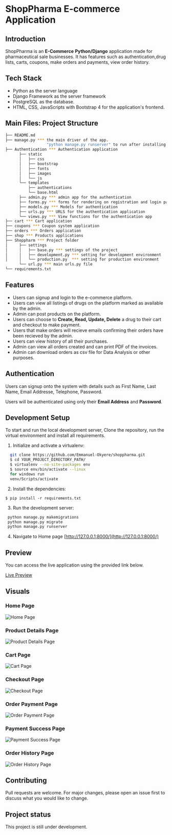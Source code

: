 # ShopPharma E-commerce Application
## Introduction
ShopPharma is an **E-Commerce** **Python/Django** application made for pharmaceutical sale businesses. It has features such as authentication,drug lists, carts, coupons, make orders and payments, view order history.

## Tech Stack
- Python as the server language
- Django Framework as the server framework
- PostgreSQL as the database.
- HTML, CSS, JavaScripts with Bootstrap 4 for the application's frontend.

## Main Files: Project Structure

  ```sh
  ├── README.md
  ├── manage.py *** the main driver of the app. 
                    "python manage.py runserver" to run after installing dependences
  ├── Authentication *** Authentication application
        ├── static
        │   ├── css
        │   ├── bootstrap
        │   ├── fonts
        │   ├── images
        │   └── js
        └── templates
            ├── authentications
            └── base.html
        ├── admin.py *** admin app for the authentication
        ├── forms.py *** forms for rendering on registration and login pages.
        ├── models.py *** Models for authentication
        ├── urls.py *** URLS for the authentication application
        └── views.py *** View functions for the authentication app
  ├── cart *** Cart application
  ├── coupons *** Coupon system application
  ├── orders *** Orders application
  ├── shop *** Products applications
  ├── Shoppharm *** Project folder
  │     ├── settings
  │     │   ├── base.py *** settings of the project
  │     │   ├── development.py *** setting for development environment
  │     │   └── production.py  *** setting for production environment
        └── url.py *** main urls.py file
  └── requirements.txt 
  
  ```


## Features
- Users can signup and login to the e-commerce platform.
- Users can view all listings of drugs on the platform marked as available by the admin.
- Admin can post products on the platform.
- Users can choose to **Create, Read, Update, Delete** a drug to their cart and checkout to make payment.
- Users that make orders will recieve emails confirming their orders have been recieved by the admin.
- Users can view history of all their purchases.
- Admin can view all orders created and can print PDF of the invoices.
- Admin can download orders as csv file for Data Analysis or other purposes.

## Authentication
Users can signup onto the system with details such as First Name, Last Name, Email Addresse, Telephone, Password.

Users will be authenticated using only their **Email Address** and **Password**.



## Development Setup
To start and run the local development server,
Clone the repository, run the virtual environment and install all requirements.



1. Initialize and activate a virtualenv:
```bash
  git clone https://github.com/Emmanuel-Okyere/shoppharma.git
  $ cd YOUR_PROJECT_DIRECTORY_PATH/
  $ virtualenv --no-site-packages env
  $ source env/bin/activate --linux
  for windows run
  venv/Scripts/activate
  ```

2. Install the dependencies:
  ```
  $ pip install -r requirements.txt
  ```

3. Run the development server:
  ```bash
   python manage.py makemigrations
   python manage.py migrate
   python manage.py runserver
  ```

4. Navigate to Home page [http://127.0.0.1:8000/](http://127.0.0.1:8000/)

## Preview
You can access the live application using the provided link below.

[Live Preview](https://shoppharm.herokuapp.com/)


## Visuals
### Home Page
![Home Page](https://github.com/Emmanuel-Okyere/readme_images/blob/main/ShopPharma/1-Product%20Home.png?raw=true)
### Product Details Page
![Product Details Page](https://github.com/Emmanuel-Okyere/readme_images/blob/main/ShopPharma/2-%20Product%20details.png?raw=true)
### Cart Page
![Cart Page](https://github.com/Emmanuel-Okyere/readme_images/blob/main/ShopPharma/3-Product%20Cart.png?raw=true)
### Checkout Page
![Checkout Page](https://github.com/Emmanuel-Okyere/readme_images/blob/main/ShopPharma/4-Product%20Checkout.png?raw=true)
### Order Payment Page
![Order Payment Page](https://github.com/Emmanuel-Okyere/readme_images/blob/main/ShopPharma/6-Order%20Payment.png?raw=true)
### Payment Success Page
![Payment Success Page](https://github.com/Emmanuel-Okyere/readme_images/blob/main/ShopPharma/7-Order%20Payment%20Success.png?raw=true)

### Order History Page
![Order History Page](https://github.com/Emmanuel-Okyere/readme_images/blob/main/ShopPharma/5-Order%20History.png?raw=true)

## Contributing
Pull requests are welcome. For major changes, please open an issue first to discuss what you would like to change.


## Project status
This project is still under development. 
